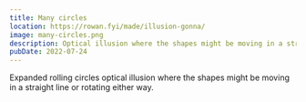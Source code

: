 ```yaml
---
title: Many circles
location: https://rowan.fyi/made/illusion-gonna/
image: many-circles.png
description: Optical illusion where the shapes might be moving in a straight line or rotating either way.
pubDate: 2022-07-24
---
```

Expanded rolling circles optical illusion where the shapes might be moving in a straight line or rotating either way.